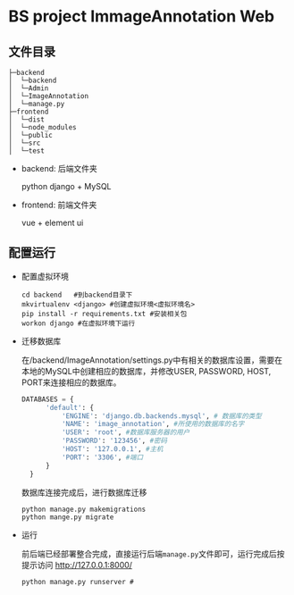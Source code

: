 # BS project ImmageAnnotation Web

## 文件目录
```shell
├─backend
│  └─backend
│  └─Admin
│  └─ImageAnnotation
│  └─manage.py
├─frontend
│  └─dist
│  └─node_modules
│  └─public
│  └─src  
│  └─test     
```
- backend: 后端文件夹 
  
  python django + MySQL
  
- frontend: 前端文件夹

  vue + element ui


## 配置运行
- 配置虚拟环境
    ```shell
    cd backend   #到backend目录下
    mkvirtualenv <django> #创建虚拟环境<虚拟环境名>
    pip install -r requirements.txt #安装相关包
    workon django #在虚拟环境下运行
    ```

- 迁移数据库

  在/backend/ImageAnnotation/settings.py中有相关的数据库设置，需要在本地的MySQL中创建相应的数据库，并修改USER, PASSWORD, HOST, PORT来连接相应的数据库。
  ```python
  DATABASES = {
        'default': {
            'ENGINE': 'django.db.backends.mysql', # 数据库的类型
            'NAME': 'image_annotation', #所使用的数据库的名字
            'USER': 'root', #数据库服务器的用户
            'PASSWORD': '123456', #密码
            'HOST': '127.0.0.1', #主机
            'PORT': '3306', #端口
        }
    }
  ```
  数据库连接完成后，进行数据库迁移
    ```shell
    python manage.py makemigrations
    python mange.py migrate
    ```

- 运行
  
  前后端已经部署整合完成，直接运行后端`manage.py`文件即可，运行完成后按提示访问 http://127.0.0.1:8000/
    ```shell
    python manage.py runserver #
    ```

